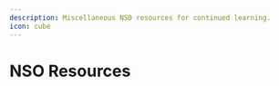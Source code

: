 ```yaml
---
description: Miscellaneous NSO resources for continued learning.
icon: cube
---
```


# NSO Resources

